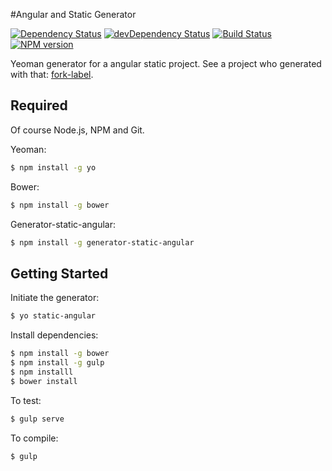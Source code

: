 #Angular and Static  Generator

[![Dependency Status](https://david-dm.org/cedced19/generator-static-angular.svg)](https://david-dm.org/cedced19/generator-static-angular)
[![devDependency Status](https://david-dm.org/cedced19/generator-static-angular/dev-status.svg?style=flat-square)](https://david-dm.org/cedced19/generator-static-angular#info=devDependencies)
[![Build Status](https://travis-ci.org/cedced19/generator-static-angular.svg?branch=master)](https://travis-ci.org/cedced19/generator-static-angular)
[![NPM version](https://badge.fury.io/js/generator-static-angular.svg)](http://badge.fury.io/js/generator-static-angular)


Yeoman generator for a angular static project.
See a project who generated with that: [fork-label](http://cedced19.github.io/fork-label).

## Required

Of course Node.js, NPM and Git.

Yeoman:

```bash
$ npm install -g yo
```

Bower:

```bash
$ npm install -g bower
```

Generator-static-angular:

```bash
$ npm install -g generator-static-angular
```

## Getting Started

Initiate the generator:
```bash
$ yo static-angular
```

Install dependencies:
```bash
$ npm install -g bower
$ npm install -g gulp
$ npm installl
$ bower install
```

To test:
```bash
$ gulp serve
```

To compile:
```bash
$ gulp
```
